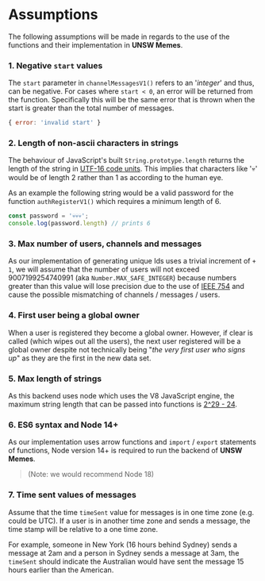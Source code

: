 # Assumptions
The following assumptions will be made in regards to the use of the functions and their implementation in **UNSW Memes**.

### 1. Negative `start` values
The `start` parameter in `channelMessagesV1()` refers to an '*integer*' and thus, can be negative. For cases where `start < 0`, an error will be returned from the function. Specifically this will be the same error that is thrown when the start is greater than the total number of messages.

```JavaScript
{ error: 'invalid start' }
```

### 2. Length of non-ascii characters in strings
The behaviour of JavaScript's built `String.prototype.length` returns the length of the string in [UTF-16 code units](https://developer.mozilla.org/en-US/docs/Web/JavaScript/Reference/Global_Objects/String/length). This implies that characters like '💀' would be of length 2 rather than 1 as according to the human eye.

As an example the following string would be a valid password for the function `authRegisterV1()` which requires a minimum length of 6.

```JavaScript
const password = '💀💀💀';
console.log(password.length) // prints 6
```

### 3. Max number of users, channels and messages
As our implementation of generating unique Ids uses a trivial increment of `+ 1`, we will assume that the number of users will not exceed 9007199254740991 (aka `Number.MAX_SAFE_INTEGER`) because numbers greater than this value will lose precision due to the use of [IEEE 754](https://developer.mozilla.org/en-US/docs/Web/JavaScript/Reference/Global_Objects/Number) and cause the possible mismatching of channels / messages / users.

### 4. First user being a global owner
When a user is registered they become a global owner. However, if clear is called (which wipes out all the users), the next user registered will be a global owner despite not technically being "*the very first user who signs up*" as they are the first in the new data set.

### 5. Max length of strings
As this backend uses node which uses the V8 JavaScript engine, the maximum string length that can be passed into functions is [2^29 - 24](https://developer.mozilla.org/en-US/docs/Web/JavaScript/Reference/Global_Objects/String/length#description). 

### 6. ES6 syntax and Node 14+
As our implementation uses arrow functions and `import` / `export` statements of functions, Node version 14+ is required to run the backend of **UNSW Memes**.

> (Note: we would recommend Node 18)

### 7. Time sent values of messages
Assume that the time `timeSent` value for messages is in one time zone (e.g. could be UTC). If a user is in another time zone and sends a message, the time stamp will be relative to a one time zone.

For example, someone in New York (16 hours behind Sydney) sends a message at 2am and a person in Sydney sends a message at 3am, the `timeSent` should indicate the Australian would have sent the message 15 hours earlier than the American.